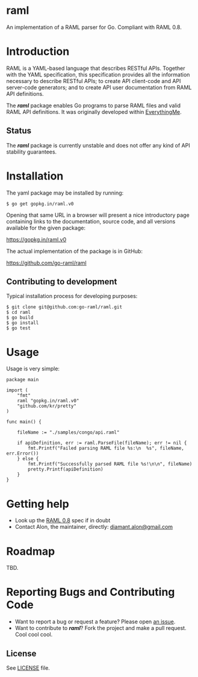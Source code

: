 raml
====

An implementation of a RAML parser for Go. Compliant with RAML 0.8.

Introduction
============

RAML is a YAML-based language that describes RESTful APIs. Together with the
YAML specification, this specification provides all the information necessary
to describe RESTful APIs; to create API client-code and API server-code
generators; and to create API user documentation from RAML API definitions.

The **_raml_** package enables Go programs to parse RAML files and valid RAML API
definitions. It was originally developed within [EverythingMe](https://www.everything.me).

Status
------

The **_raml_** package is currently unstable and does not offer any kind of API
stability guarantees.

Installation
============

The yaml package may be installed by running:

    $ go get gopkg.in/raml.v0

Opening that same URL in a browser will present a nice introductory page
containing links to the documentation, source code, and all versions available
for the given package:

https://gopkg.in/raml.v0

The actual implementation of the package is in GitHub:

https://github.com/go-raml/raml

Contributing to development
---------------------------

Typical installation process for developing purposes:

    $ git clone git@github.com:go-raml/raml.git
    $ cd raml
    $ go build
    $ go install
    $ go test

Usage
=====

Usage is very simple:

	package main
	
	import (
		"fmt"
		raml "gopkg.in/raml.v0"
		"github.com/kr/pretty"
	)
	
	func main() {
	
		fileName := "./samples/congo/api.raml"
	
		if apiDefinition, err := raml.ParseFile(fileName); err != nil {
			fmt.Printf("Failed parsing RAML file %s:\n  %s", fileName, err.Error())
		} else {
			fmt.Printf("Successfully parsed RAML file %s!\n\n", fileName)
			pretty.Printf(apiDefinition)
		}
	}

Getting help
============

* Look up the [RAML 0.8](http://raml.org/spec.html) spec if in doubt
* Contact Alon, the maintainer, directly: diamant.alon@gmail.com

Roadmap
=======

TBD.

Reporting Bugs and Contributing Code
====================================

* Want to report a bug or request a feature? Please open [an issue](https://github.com/go-raml/raml/issues/new).
* Want to contribute to **_raml_**? Fork the project and make a pull request. Cool cool cool.

## License

See [LICENSE](https://github.com/go-raml/raml/blob/v0/LICENSE) file.
